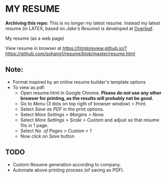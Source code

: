 # MY RESUME
**Archiving this repo:** This is no longer my latest resume. Instead my latest resume (in LATEX, based on *Jake's Resume*) is developed at [Overleaf](https://www.overleaf.com).

My resume (as a web page)

View resume in browser at https://htmlpreview.github.io/?https://github.com/sohang1/resume/blob/master/resume.html

## Note:
- Format inspired by an online resume builder's template options
- To view as pdf:
    - Open resume.html in Google Chrome. 
      **Please do not use any other browser for printing, as the results will probably not be good.**
    - Go to *Menu* (3 dots on top rigth of browser window) > *Print*.
    - Select *Save as PDF* in the print options.
    - Select *More Settings > Margins > None*
    - Select *More Settings > Scale > Custom* and adjust so that resume fits in 1 page.
    - Select *No. of Pages > Custom > 1*
    - Now click on *Save* button
   
## TODO
- Custom Resume generation according to company.
- Automate above printing process (of saving as PDF).
